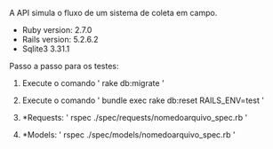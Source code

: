 A API simula o fluxo de um sistema de coleta em campo.

- Ruby version: 2.7.0
- Rails version: 5.2.6.2
- Sqlite3 3.31.1


Passo a passo para os testes:

1. Execute o comando ' rake db:migrate '
 
2. Execute o comando ' bundle exec rake db:reset RAILS_ENV=test '
 
4. *Requests: ' rspec ./spec/requests/nomedoarquivo_spec.rb '

5. *Models:  ' rspec ./spec/models/nomedoarquivo_spec.rb '

